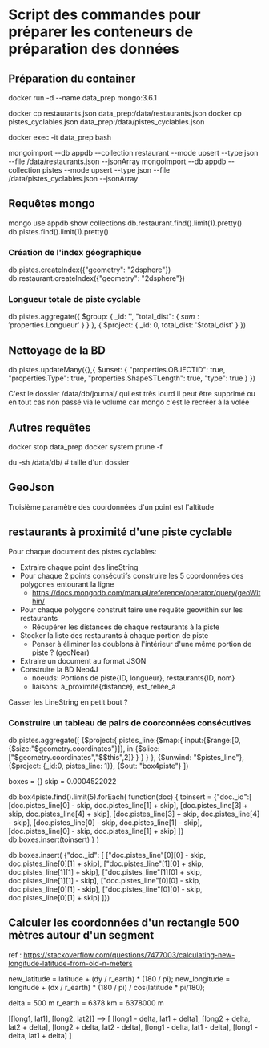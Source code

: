 # Script des commandes pour préparer les conteneurs de préparation des données

## Préparation du container

docker run -d --name data_prep mongo:3.6.1

docker cp restaurants.json data_prep:/data/restaurants.json
docker cp pistes_cyclables.json data_prep:/data/pistes_cyclables.json

docker exec -it data_prep bash

mongoimport --db appdb --collection restaurant --mode upsert --type json --file /data/restaurants.json --jsonArray
mongoimport --db appdb --collection pistes --mode upsert --type json --file /data/pistes_cyclables.json --jsonArray

## Requêtes mongo

mongo
use appdb
show collections
db.restaurant.find().limit(1).pretty()
db.pistes.find().limit(1).pretty()

### Création de l'index géographique

db.pistes.createIndex({"geometry": "2dsphere"})
db.restaurant.createIndex({"geometry": "2dsphere"})

### Longueur totale de piste cyclable

db.pistes.aggregate({
    $group: {
        _id: '',
        "total_dist": { $sum: '$properties.Longueur' }
    }
 }, {
    $project: {
        _id: 0,
        total_dist: '$total_dist'
    }
})

## Nettoyage de la BD

db.pistes.updateMany({},{
    $unset: {
        "properties.OBJECTID": true,
        "properties.Type": true,
        "properties.ShapeSTLength": true,
        "type": true
    }
})

C'est le dossier /data/db/journal/ qui est très lourd
il peut être supprimé ou en tout cas non passé via le volume car mongo c'est le recréer à la volée

## Autres requêtes

docker stop data_prep
docker system prune -f

du -sh /data/db/    # taille d'un dossier

## GeoJson

Troisième paramètre des coordonnées d'un point est l'altitude

## restaurants à proximité d'une piste cyclable

Pour chaque document des pistes cyclables:

* Extraire chaque point des lineString
* Pour chaque 2 points consécutifs construire les 5 coordonnées des polygones entourant la ligne
  * <https://docs.mongodb.com/manual/reference/operator/query/geoWithin/>
* Pour chaque polygone construit faire une requête geowithin sur les restaurants
  * Récupérer les distances de chaque restaurants à la piste
* Stocker la liste des restaurants à chaque portion de piste
  * Penser à éliminer les doublons à l'intérieur d'une même portion de piste ? (geoNear)
* Extraire un document au format JSON
* Construire la BD Neo4J
  * noeuds: Portions de piste{ID, longueur}, restaurants{ID, nom}
  * liaisons: à_proximité{distance}, est_reliée_à

Casser les LineString en petit bout ?

### Construire un tableau de pairs de coorconnées consécutives

db.pistes.aggregate([
    {$project:{
        pistes_line:{$map:{
            input:{$range:[0,{$size:"$geometry.coordinates"}]},
            in:{$slice:["$geometry.coordinates","$$this",2]}
                }
            }
        }
    },
    {$unwind: "$pistes_line"},
    {$project: {_id:0, pistes_line: 1}},
    {$out: "box4piste"}
])

boxes = {}
skip = 0.0004522022

db.box4piste.find().limit(5).forEach(
    function(doc) {
        toinsert = {"doc._id":[
                [doc.pistes_line[0] - skip, doc.pistes_line[1] + skip],
                [doc.pistes_line[3] + skip, doc.pistes_line[4] + skip],
                [doc.pistes_line[3] + skip, doc.pistes_line[4] - skip],
                [doc.pistes_line[0] - skip, doc.pistes_line[1] - skip],
                [doc.pistes_line[0] - skip, doc.pistes_line[1] + skip]
            ]}
        db.boxes.insert(toinsert)
    }
)

db.boxes.insert( {"doc._id": [
                ["doc.pistes_line"[0][0] - skip, doc.pistes_line[0][1] + skip],
                ["doc.pistes_line"[1][0] + skip, doc.pistes_line[1][1] + skip],
                ["doc.pistes_line"[1][0] + skip, doc.pistes_line[1][1] - skip],
                ["doc.pistes_line"[0][0] - skip, doc.pistes_line[0][1] - skip],
                ["doc.pistes_line"[0][0] - skip, doc.pistes_line[0][1] + skip]
            ]})

## Calculer les coordonnées d'un rectangle 500 mètres autour d'un segment

ref : <https://stackoverflow.com/questions/7477003/calculating-new-longitude-latitude-from-old-n-meters>

new_latitude  = latitude  + (dy / r_earth) * (180 / pi);
new_longitude = longitude + (dx / r_earth) * (180 / pi) / cos(latitude * pi/180);

delta = 500 m
r_earth = 6378 km = 6378000 m

[[long1, lat1], [long2, lat2]] --> [
    [long1 - delta, lat1 + delta], 
    [long2 + delta, lat2 + delta],
    [long2 + delta, lat2 - delta],
    [long1 - delta, lat1 - delta], 
    [long1 - delta, lat1 + delta]
]
